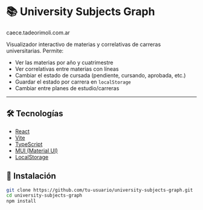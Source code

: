 # 📚 University Subjects Graph

caece.tadeorimoli.com.ar

Visualizador interactivo de materias y correlativas de carreras universitarias. Permite:

- Ver las materias por año y cuatrimestre
- Ver correlativas entre materias con líneas
- Cambiar el estado de cursada (pendiente, cursando, aprobada, etc.)
- Guardar el estado por carrera en `localStorage`
- Cambiar entre planes de estudio/carreras

---

## 🛠️ Tecnologías

- [React](https://reactjs.org/)
- [Vite](https://vitejs.dev/)
- [TypeScript](https://www.typescriptlang.org/)
- [MUI (Material UI)](https://mui.com/)
- [LocalStorage](https://developer.mozilla.org/es/docs/Web/API/Window/localStorage)
## 🚀 Instalación

```bash
git clone https://github.com/tu-usuario/university-subjects-graph.git
cd university-subjects-graph
npm install

